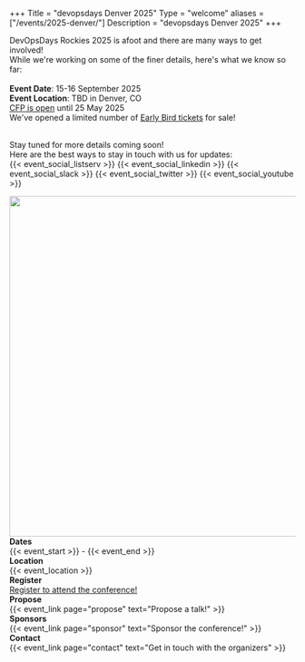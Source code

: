 +++
Title = "devopsdays Denver 2025"
Type = "welcome"
aliases = ["/events/2025-denver/"]
Description = "devopsdays Denver 2025"
+++

DevOpsDays Rockies 2025 is afoot and there are many ways to get involved! <br>
While we're working on some of the finer details, here's what we know so far:<br>
<br>
**Event Date**: 15-16 September 2025<br>
**Event Location**: TBD in Denver, CO<br>
<a href="https://talks.devopsdays.org/dodrox-2025/cfp">CFP is open</a> until 25 May 2025<br>
We've opened a limited number of <a href="https://tickets.devopsdays.org/devopsdays-denver/2025/">Early Bird tickets</a> for sale!<br><br>

Stay tuned for more details coming soon!<br>
Here are the best ways to stay in touch with us for updates:<br>
{{< event_social_listserv >}}
{{< event_social_linkedin >}}
{{< event_social_slack >}}
{{< event_social_twitter >}}
{{< event_social_youtube >}}
<br>

<div style="text-align:center;">
  <!-- {{< event_logo >}} -->
  <img src="/events/2025-denver/colorado_square.png" width="600" />
</div>

<div class="row">
  <div class="col-md-2">
    <strong>Dates</strong>
  </div>
  <div class="col-md-7">
    {{< event_start >}} - {{< event_end >}}
  </div>
</div>

<div class = "row">
  <div class = "col-md-2">
    <strong>Location</strong>
  </div>
  <div class = "col-md-8">
    {{< event_location >}}
  </div>
</div>

<div class = "row">
  <div class = "col-md-2">
    <strong>Register</strong>
  </div>
  <div class = "col-md-8">
    <a href="https://tickets.devopsdays.org/devopsdays-denver/2024/">Register to attend the conference!</a>
  </div>
</div>

<div class = "row">
  <div class = "col-md-2">
    <strong>Propose</strong>
  </div>
  <div class = "col-md-8">
    {{< event_link page="propose" text="Propose a talk!" >}}
  </div>
</div>

<!-- <div class = "row">
  <div class = "col-md-2">
    <strong>Program</strong>
  </div>
  <div class = "col-md-8">
    View the {{< event_link page="program" text="program." >}}
  </div>
</div> -->

<!-- <div class = "row">
  <div class = "col-md-2">
    <strong>Speakers</strong>
  </div>
  <div class = "col-md-8">
    Check out the {{< event_link page="speakers" text="speakers!" >}}
  </div>
</div> -->

<div class = "row">
  <div class = "col-md-2">
    <strong>Sponsors</strong>
  </div>
  <div class = "col-md-8">
    {{< event_link page="sponsor" text="Sponsor the conference!" >}}
  </div>
</div>

<div class = "row">
  <div class = "col-md-2">
    <strong>Contact</strong>
  </div>
  <div class = "col-md-8">
    {{< event_link page="contact" text="Get in touch with the organizers" >}}
  </div>
</div>